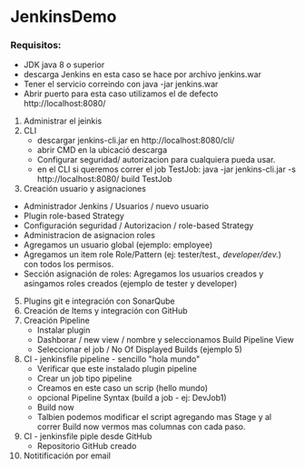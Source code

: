 # JenkinsDemo

### Requisitos:
- JDK java 8 o superior
- descarga Jenkins en esta caso se hace por archivo jenkins.war
- Tener el servicio correindo con java -jar jenkins.war
- Abrir puerto para esta caso utilizamos el de defecto http://localhost:8080/

1. Administrar el jeinkis
2. CLI
   - descargar jenkins-cli.jar en http://localhost:8080/cli/
   - abrir CMD en la ubicació descarga
   - Configurar seguridad/ autorizacion para cualquiera pueda usar.
   - en el CLI si queremos correr el job TestJob:  java -jar jenkins-cli.jar -s http://localhost:8080/ build TestJob
3. Creación usuario y asignaciones
  - Administrador Jenkins / Usuarios / nuevo usuario
  - Plugin role-based Strategy
  - Configuración seguridad / Autorizacion / role-based Strategy
  - Administracion de asignacion roles
  - Agregamos un usuario global (ejemplo: employee)
  - Agregamos un item role Role/Pattern (ej: tester/test.*, developer/dev.*) con todos los permisos.
  - Sección asignación de roles: Agregamos los usuarios creados y asingamos roles creados (ejemplo de tester y developer)
5. Plugins git e integración con SonarQube
6. Creación de Items y integración con GitHub
7. Creación Pipeline
    - Instalar plugin
    - Dashborar / new view / nombre y  seleccionamos Build Pipeline View
    - Seleccionar el job / No Of Displayed Builds (ejemplo 5)
8. CI - jenkinsfile pipeline - sencillo "hola mundo"
   - Verificar que este instalado plugin pipeline
   - Crear un job tipo pipeline
   - Creamos en este caso un scrip (hello mundo)
   - opcional Pipeline Syntax (build a job - ej: DevJob1)
   - Build now
   - Talbien podemos modificar el script agregando mas Stage y al correr Build now vermos mas columnas con cada paso.
9. CI - jenkinsfile piple desde GitHub
   - Repositorio GitHub creado
10. Notitificación por email
